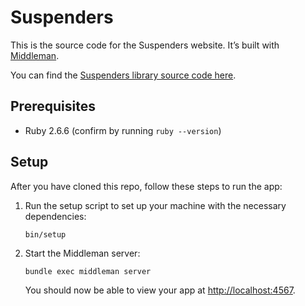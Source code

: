 # Suspenders

This is the source code for the Suspenders website. It’s built with [Middleman].

You can find the [Suspenders library source code here][suspenders].

[Middleman]: https://middlemanapp.com/
[suspenders]: https://github.com/thoughtbot/suspenders

## Prerequisites

- Ruby 2.6.6 (confirm by running `ruby --version`)

## Setup

After you have cloned this repo, follow these steps to run the app:

1. Run the setup script to set up your machine with the necessary dependencies:

    ```
    bin/setup
    ```

1. Start the Middleman server:

    ```
    bundle exec middleman server
    ```

    You should now be able to view your app at <http://localhost:4567>.
